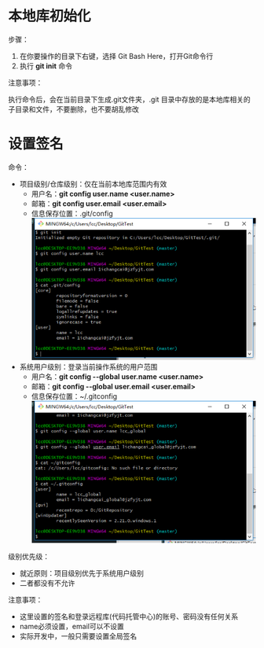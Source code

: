 # 本地库初始化

步骤：

1. 在你要操作的目录下右键，选择 Git Bash Here，打开Git命令行
2. 执行 **git init** 命令



注意事项：

执行命令后，会在当前目录下生成.git文件夹，.git 目录中存放的是本地库相关的子目录和文件，不要删除，也不要胡乱修改

# 设置签名
命令：
* 项目级别/仓库级别：仅在当前本地库范围内有效
	* 用户名：**git config user.name <user.name>**
	* 邮箱：**git config user.email <user.email>**
	* 信息保存位置：.git/config
![](..\Git、GitHub\4.png)
* 系统用户级别：登录当前操作系统的用户范围
	* 用户名：**git config --global user.name <user.name>**
	* 邮箱：**git config --global user.email <user.email>**
	* 信息保存位置：~/.gitconfig
![](..\Git、GitHub\5.png)



级别优先级：

* 就近原则：项目级别优先于系统用户级别
* 二者都没有不允许



注意事项：

* 这里设置的签名和登录远程库(代码托管中心)的账号、密码没有任何关系
* name必须设置，email可以不设置
* 实际开发中，一般只需要设置全局签名




